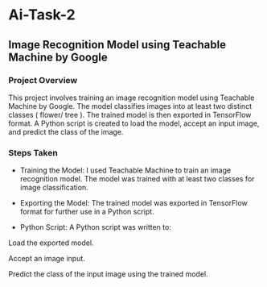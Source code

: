 # Ai-Task-2
## Image Recognition Model using Teachable Machine by Google
### Project Overview
This project involves training an image recognition model using Teachable Machine by Google. The model classifies images into at least two distinct classes ( flower/ tree ). The trained model is then exported in TensorFlow format. A Python script is created to load the model, accept an input image, and predict the class of the image.

### Steps Taken
- Training the Model:
I used Teachable Machine to train an image recognition model.
The model was trained with at least two classes for image classification.

- Exporting the Model:
The trained model was exported in TensorFlow format for further use in a Python script.

- Python Script:
A Python script was written to:

 Load the exported model.

 Accept an image input.
 
 Predict the class of the input image using the trained model.
